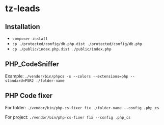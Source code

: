 # tz-leads

## Installation

- `composer install`
- `cp ./protected/config/db.php.dist ./protected/config/db.php`
- `cp ./public/index.php.dist ./public/index.php`


## PHP_CodeSniffer

Example: `./vendor/bin/phpcs -s --colors --extensions=php --standard=PSR2 ./folder-name`


## PHP Code fixer

For folder: `./vendor/bin/php-cs-fixer fix ./folder-name --config .php_cs`

For project: `./vendor/bin/php-cs-fixer fix --config .php_cs`